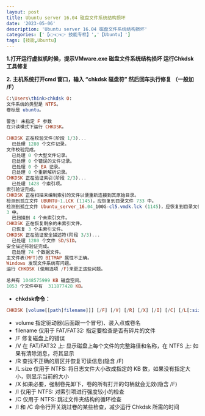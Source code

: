 ```yaml
---
layout: post
title: Ubuntu server 16.04 磁盘文件系统结构损坏
date: '2023-05-06'
description: 'Ubuntu server 16.04 磁盘文件系统结构损坏'
categories: ['【👉👉👉 技能专栏】','【Ubuntu】']
tags: [技能,Ubuntu]
---
```


**1.打开运行虚拟机时候，提示VMware.exe 磁盘文件系统结构损坏 运行Chkdsk工具修复**

**2. 主机系统打开cmd 窗口，输入 “chkdsk 磁盘符”  然后回车执行修复 （一般加 /F）**

```elm
C:\Users\think>chkdsk O:
文件系统的类型是 NTFS。
卷标是 ubuntu。
 
警告! 未指定 F 参数
在只读模式下运行 CHKDSK。
 
CHKDSK 正在校验文件(阶段 1/3)...
  已处理 1280 个文件记录。
文件校验完成。
  已处理 0 个大型文件记录。
  已处理 0 个错误的文件记录。
  已处理 0 个 EA 记录。
  已处理 0 个重新解析记录。
CHKDSK 正在验证索引(阶段 2/3)...
  已处理 1428 个索引项。
索引验证完成。
CHKDSK 正在扫描未编制索引的文件以便重新连接到其原始目录。
检测到孤立文件 UBUNTU~1.LCK (1145)，应恢复到目录文件 733 中。
检测到孤立文件 Ubuntu_server_16.04_100G-cl5.vmdk.lck (1145)，应恢复到目录文件 73
3 中。
  已扫描到 4 个未索引文件。
CHKDSK 正在恢复剩余的未索引文件。
  已恢复 3 个未索引文件。
CHKDSK 正在验证安全描述符(阶段 3/3)...
  已处理 1280 个文件 SD/SID。
安全描述符验证完成。
  已处理 74 个数据文件。
主文件表(MFT)的 BITMAP 属性不正确。
Windows 发现文件系统有问题。
运行 CHKDSK (使用选项 /F)来更正这些问题。
 
总共有 1048575999 KB 磁盘空间。
1053 个文件中有  311877428 KB。
```

- **chkdsk命令：**

```elm
CHKDSK [volume[[path]filename]]] [/F] [/V] [/R] [/X] [/I] [/C] [/L[:size]]
```

- volume 指定驱动器(后面跟一个冒号)、装入点或卷名
- filename 仅用于 FAT/FAT32: 指定要检查是否有碎片的文件
- /F 修复磁盘上的错误
- /V 在 FAT/FAT32 上: 显示磁盘上每个文件的完整路径和名称，在 NTFS 上: 如果有清除消息，将其显示
- /R 查找不正确的扇区并恢复可读信息(隐含 /F)
- /L:size 仅用于 NTFS: 将日志文件大小改成指定的 KB 数，如果没有指定大小，则显示当前的大小
- /X 如果必要，强制卷先卸下，卷的所有打开的句柄就会无效(隐含 /F)
- /I 仅用于 NTFS: 对索引项进行强度较小的检查
- /C 仅用于 NTFS: 跳过文件夹结构的循环检查
- /I 和 /C 命令行开关跳过卷的某些检查，减少运行 Chkdsk 所需的时间

